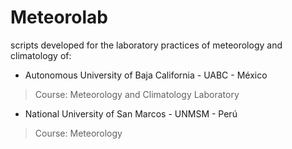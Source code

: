 # Meteorolab

scripts developed for the laboratory practices of meteorology and climatology of:

- Autonomous University of Baja California - UABC - México
> Course: Meteorology and Climatology Laboratory

- National University of San Marcos - UNMSM - Perú
> Course: Meteorology
